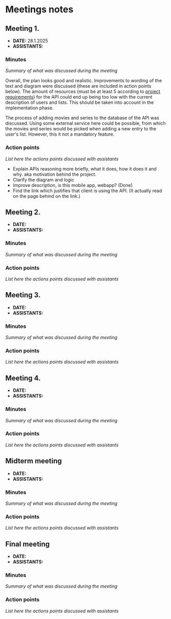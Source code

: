 # Meetings notes

## Meeting 1.
* **DATE:** 28.1.2025
* **ASSISTANTS:**

### Minutes
*Summary of what was discussed during the meeting*

Overall, the plan looks good and realistic. Improvements to wording of the text and diagram were discussed (these are included in action points below). The amount of resources (must be at least 5 according to [project requirements](https://lovelace.oulu.fi/ohjelmoitava-web/pwp-spring-2025/pwp-project-work-assignment/#restful-api)) for the API could end up being too low with the current description of users and lists. This should be taken into account in the implementation phase.

The process of adding movies and series to the database of the API was discussed. Using some external service here could be possible, from which the movies and series would be picked when adding a new entry to the user's list. However, this it not a mandatory feature.

### Action points
*List here the actions points discussed with assistants*
- Explain APIs reasoning more briefly, what it does, how it does it and why. aka motivation behind the project.
- Clarify the diagram and logic
- Improve description, is this mobile app, webapp? (Done)
- Find the link which justifies that client is using the API. (It actually read on the page behind on the link.)




## Meeting 2.
* **DATE:**
* **ASSISTANTS:**

### Minutes
*Summary of what was discussed during the meeting*

### Action points
*List here the actions points discussed with assistants*




## Meeting 3.
* **DATE:**
* **ASSISTANTS:**

### Minutes
*Summary of what was discussed during the meeting*

### Action points
*List here the actions points discussed with assistants*




## Meeting 4.
* **DATE:**
* **ASSISTANTS:**

### Minutes
*Summary of what was discussed during the meeting*

### Action points
*List here the actions points discussed with assistants*




## Midterm meeting
* **DATE:**
* **ASSISTANTS:**

### Minutes
*Summary of what was discussed during the meeting*

### Action points
*List here the actions points discussed with assistants*




## Final meeting
* **DATE:**
* **ASSISTANTS:**

### Minutes
*Summary of what was discussed during the meeting*

### Action points
*List here the actions points discussed with assistants*




